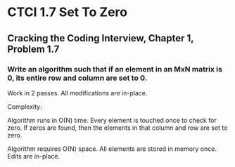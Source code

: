 # CTCI 1.7 Set To Zero
## Cracking the Coding Interview, Chapter 1, Problem 1.7
### Write an algorithm such that if an element in an MxN matrix is 0, its entire row and column are set to 0.

Work in 2 passes. All modifications are in-place.

Complexity: 

Algorithm runs in O(N) time. Every element is touched once to check for zero. If zeros are found, then the elements in that column and row are set to zero.

Algorithm requires O(N) space. All elements are stored in memory once. Edits are in-place.
